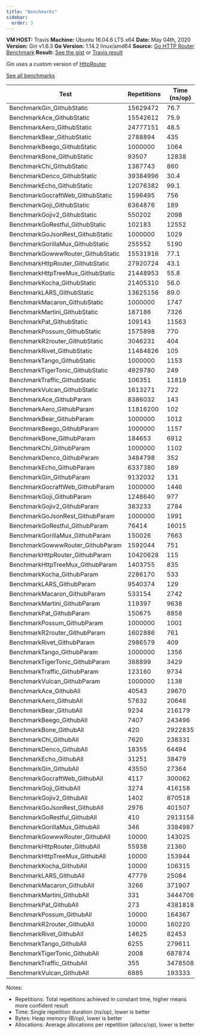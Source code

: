 ```yaml
---
title: "Benchmarks"
sidebar:
  order: 3
---
```


**VM HOST:** Travis
**Machine:** Ubuntu 16.04.6 LTS x64
**Date:** May 04th, 2020
**Version:** Gin v1.6.3
**Go Version:** 1.14.2 linux/amd64
**Source:** [Go HTTP Router Benchmark](https://github.com/gin-gonic/go-http-routing-benchmark)
**Result:** [See the gist](https://gist.github.com/appleboy/b5f2ecfaf50824ae9c64dcfb9165ae5e) or [Travis result](https://travis-ci.org/github/gin-gonic/go-http-routing-benchmark/jobs/682947061)

Gin uses a custom version of [HttpRouter](https://github.com/julienschmidt/httprouter)

[See all benchmarks](https://github.com/gin-gonic/gin/blob/master/BENCHMARKS.md)

| Test                              | Repetitions | Time (ns/op) | Bytes (B/op) | Allocations (allocs/op) |
| --------------------------------- | ----------- | ------------ | ------------ | ----------------------- |
| BenchmarkGin_GithubStatic         | 15629472    | 76.7         | 0            | 0                       |
| BenchmarkAce_GithubStatic         | 15542612    | 75.9         | 0            | 0                       |
| BenchmarkAero_GithubStatic        | 24777151    | 48.5         | 0            | 0                       |
| BenchmarkBear_GithubStatic        | 2788894     | 435          | 120          | 3                       |
| BenchmarkBeego_GithubStatic       | 1000000     | 1064         | 352          | 3                       |
| BenchmarkBone_GithubStatic        | 93507       | 12838        | 2880         | 60                      |
| BenchmarkChi_GithubStatic         | 1387743     | 860          | 432          | 3                       |
| BenchmarkDenco_GithubStatic       | 39384996    | 30.4         | 0            | 0                       |
| BenchmarkEcho_GithubStatic        | 12076382    | 99.1         | 0            | 0                       |
| BenchmarkGocraftWeb_GithubStatic  | 1596495     | 756          | 296          | 5                       |
| BenchmarkGoji_GithubStatic        | 6364876     | 189          | 0            | 0                       |
| BenchmarkGojiv2_GithubStatic      | 550202      | 2098         | 1312         | 10                      |
| BenchmarkGoRestful_GithubStatic   | 102183      | 12552        | 4256         | 13                      |
| BenchmarkGoJsonRest_GithubStatic  | 1000000     | 1029         | 329          | 11                      |
| BenchmarkGorillaMux_GithubStatic  | 255552      | 5190         | 976          | 9                       |
| BenchmarkGowwwRouter_GithubStatic | 15531916    | 77.1         | 0            | 0                       |
| BenchmarkHttpRouter_GithubStatic  | 27920724    | 43.1         | 0            | 0                       |
| BenchmarkHttpTreeMux_GithubStatic | 21448953    | 55.8         | 0            | 0                       |
| BenchmarkKocha_GithubStatic       | 21405310    | 56.0         | 0            | 0                       |
| BenchmarkLARS_GithubStatic        | 13625156    | 89.0         | 0            | 0                       |
| BenchmarkMacaron_GithubStatic     | 1000000     | 1747         | 736          | 8                       |
| BenchmarkMartini_GithubStatic     | 187186      | 7326         | 768          | 9                       |
| BenchmarkPat_GithubStatic         | 109143      | 11563        | 3648         | 76                      |
| BenchmarkPossum_GithubStatic      | 1575898     | 770          | 416          | 3                       |
| BenchmarkR2router_GithubStatic    | 3046231     | 404          | 144          | 4                       |
| BenchmarkRivet_GithubStatic       | 11484826    | 105          | 0            | 0                       |
| BenchmarkTango_GithubStatic       | 1000000     | 1153         | 248          | 8                       |
| BenchmarkTigerTonic_GithubStatic  | 4929780     | 249          | 48           | 1                       |
| BenchmarkTraffic_GithubStatic     | 106351      | 11819        | 4664         | 90                      |
| BenchmarkVulcan_GithubStatic      | 1613271     | 722          | 98           | 3                       |
| BenchmarkAce_GithubParam          | 8386032     | 143          | 0            | 0                       |
| BenchmarkAero_GithubParam         | 11816200    | 102          | 0            | 0                       |
| BenchmarkBear_GithubParam         | 1000000     | 1012         | 496          | 5                       |
| BenchmarkBeego_GithubParam        | 1000000     | 1157         | 352          | 3                       |
| BenchmarkBone_GithubParam         | 184653      | 6912         | 1888         | 19                      |
| BenchmarkChi_GithubParam          | 1000000     | 1102         | 432          | 3                       |
| BenchmarkDenco_GithubParam        | 3484798     | 352          | 128          | 1                       |
| BenchmarkEcho_GithubParam         | 6337380     | 189          | 0            | 0                       |
| BenchmarkGin_GithubParam          | 9132032     | 131          | 0            | 0                       |
| BenchmarkGocraftWeb_GithubParam   | 1000000     | 1446         | 712          | 9                       |
| BenchmarkGoji_GithubParam         | 1248640     | 977          | 336          | 2                       |
| BenchmarkGojiv2_GithubParam       | 383233      | 2784         | 1408         | 13                      |
| BenchmarkGoJsonRest_GithubParam   | 1000000     | 1991         | 713          | 14                      |
| BenchmarkGoRestful_GithubParam    | 76414       | 16015        | 4352         | 16                      |
| BenchmarkGorillaMux_GithubParam   | 150026      | 7663         | 1296         | 10                      |
| BenchmarkGowwwRouter_GithubParam  | 1592044     | 751          | 432          | 3                       |
| BenchmarkHttpRouter_GithubParam   | 10420628    | 115          | 0            | 0                       |
| BenchmarkHttpTreeMux_GithubParam  | 1403755     | 835          | 384          | 4                       |
| BenchmarkKocha_GithubParam        | 2286170     | 533          | 128          | 5                       |
| BenchmarkLARS_GithubParam         | 9540374     | 129          | 0            | 0                       |
| BenchmarkMacaron_GithubParam      | 533154      | 2742         | 1072         | 10                      |
| BenchmarkMartini_GithubParam      | 119397      | 9638         | 1152         | 11                      |
| BenchmarkPat_GithubParam          | 150675      | 8858         | 2408         | 48                      |
| BenchmarkPossum_GithubParam       | 1000000     | 1001         | 496          | 5                       |
| BenchmarkR2router_GithubParam     | 1602886     | 761          | 432          | 5                       |
| BenchmarkRivet_GithubParam        | 2986579     | 409          | 96           | 1                       |
| BenchmarkTango_GithubParam        | 1000000     | 1356         | 344          | 8                       |
| BenchmarkTigerTonic_GithubParam   | 388899      | 3429         | 1176         | 22                      |
| BenchmarkTraffic_GithubParam      | 123160      | 9734         | 2816         | 40                      |
| BenchmarkVulcan_GithubParam       | 1000000     | 1138         | 98           | 3                       |
| BenchmarkAce_GithubAll            | 40543       | 29670        | 0            | 0                       |
| BenchmarkAero_GithubAll           | 57632       | 20648        | 0            | 0                       |
| BenchmarkBear_GithubAll           | 9234        | 216179       | 86448        | 943                     |
| BenchmarkBeego_GithubAll          | 7407        | 243496       | 71456        | 609                     |
| BenchmarkBone_GithubAll           | 420         | 2922835      | 720160       | 8620                    |
| BenchmarkChi_GithubAll            | 7620        | 238331       | 87696        | 609                     |
| BenchmarkDenco_GithubAll          | 18355       | 64494        | 20224        | 167                     |
| BenchmarkEcho_GithubAll           | 31251       | 38479        | 0            | 0                       |
| BenchmarkGin_GithubAll            | 43550       | 27364        | 0            | 0                       |
| BenchmarkGocraftWeb_GithubAll     | 4117        | 300062       | 131656       | 1686                    |
| BenchmarkGoji_GithubAll           | 3274        | 416158       | 56112        | 334                     |
| BenchmarkGojiv2_GithubAll         | 1402        | 870518       | 352720       | 4321                    |
| BenchmarkGoJsonRest_GithubAll     | 2976        | 401507       | 134371       | 2737                    |
| BenchmarkGoRestful_GithubAll      | 410         | 2913158      | 910144       | 2938                    |
| BenchmarkGorillaMux_GithubAll     | 346         | 3384987      | 251650       | 1994                    |
| BenchmarkGowwwRouter_GithubAll    | 10000       | 143025       | 72144        | 501                     |
| BenchmarkHttpRouter_GithubAll     | 55938       | 21360        | 0            | 0                       |
| BenchmarkHttpTreeMux_GithubAll    | 10000       | 153944       | 65856        | 671                     |
| BenchmarkKocha_GithubAll          | 10000       | 106315       | 23304        | 843                     |
| BenchmarkLARS_GithubAll           | 47779       | 25084        | 0            | 0                       |
| BenchmarkMacaron_GithubAll        | 3266        | 371907       | 149409       | 1624                    |
| BenchmarkMartini_GithubAll        | 331         | 3444706      | 226551       | 2325                    |
| BenchmarkPat_GithubAll            | 273         | 4381818      | 1483152      | 26963                   |
| BenchmarkPossum_GithubAll         | 10000       | 164367       | 84448        | 609                     |
| BenchmarkR2router_GithubAll       | 10000       | 160220       | 77328        | 979                     |
| BenchmarkRivet_GithubAll          | 14625       | 82453        | 16272        | 167                     |
| BenchmarkTango_GithubAll          | 6255        | 279611       | 63826        | 1618                    |
| BenchmarkTigerTonic_GithubAll     | 2008        | 687874       | 193856       | 4474                    |
| BenchmarkTraffic_GithubAll        | 355         | 3478508      | 820744       | 14114                   |
| BenchmarkVulcan_GithubAll         | 6885        | 193333       | 19894        | 609                     |

Notes:

- Repetitions: Total repetitions achieved in constant time, higher means more confident result
- Time: Single repetition duration (ns/op), lower is better
- Bytes: Heap memory (B/op), lower is better
- Allocations: Average allocations per repetition (allocs/op), lower is better
